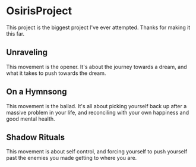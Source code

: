 # OsirisProject
This project is the biggest project I've ever attempted. Thanks for making it this far.

## Unraveling

This movement is the opener. It's about the journey towards a dream, and what it takes to push towards the dream.

## On a Hymnsong

This movement is the ballad. It's all about picking yourself back up after a massive problem in your life, and reconciling with your own happiness and good mental health.

## Shadow Rituals

This movement is about self control, and forcing yourself to push yourself past the enemies you made getting to where you are.
